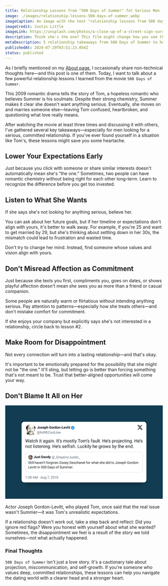 ```yaml
---
title: Relationship Lessons from "500 Days of Summer" for Serious Men
image: ./images/relationship-lessons-500-days-of-summer.webp
imageCaption: An image with the text "relationship lessons from 500 days of summer for serious men"
imageCredit: Justin Little
imageLink: https://unsplash.com/photos/a-close-up-of-a-street-sign-surrounded-by-leaves-hxUnNtWIjso
description: Think she's the one? This film might change how you see things
metaDescription: 5 relationship takeaways from 500 Days of Summer to help serious men avoid false hope and mismatched love.
publishedAt: 2024-07-29T03:51:23.054Z
status: published
---
```


As I briefly mentioned on my [About page](/about), I occasionally share non-technical thoughts here—and this post is one of them. Today, I want to talk about a few powerful relationship lessons I learned from the movie `500 Days of Summer`.

This 2009 romantic drama tells the story of Tom, a hopeless romantic who believes Summer is his soulmate. Despite their strong chemistry, Summer makes it clear she doesn't want anything serious. Eventually, she moves on and marries someone else—leaving Tom confused, heartbroken, and questioning what love really means.

After watching the movie at least three times and discussing it with others, I've gathered several key takeaways—especially for men looking for a serious, committed relationship. If you've ever found yourself in a situation like Tom's, these lessons might save you some heartache.

## Lower Your Expectations Early

Just because you click with someone or share similar interests doesn't automatically mean she's “the one.” Sometimes, two people can have romantic chemistry without being right for each other long-term. Learn to recognize the difference before you get too invested.

## Listen to What She Wants

If she says she's not looking for anything serious, believe her.

You can ask about her future goals, but if her timeline or expectations don't align with yours, it's better to walk away. For example, if you're 25 and want to get married by 29, but she's thinking about settling down in her 30s, the mismatch could lead to frustration and wasted time.

Don't try to change her mind. Instead, find someone whose values and vision align with yours.

## Don't Misread Affection as Commitment

Just because she texts you first, compliments you, goes on dates, or shows playful affection doesn't mean she sees you as more than a friend or casual companion.

Some people are naturally warm or flirtatious without intending anything serious. Pay attention to patterns—especially how she treats others—and don't mistake comfort for commitment.

If she enjoys your company but explicitly says she's not interested in a relationship, circle back to lesson #2.

## Make Room for Disappointment

Not every connection will turn into a lasting relationship—and that's okay.

It's important to be emotionally prepared for the possibility that she might not be "the one." It'll sting, but letting go is better than forcing something that's not meant to be. Trust that better-aligned opportunities will come your way.

## Don't Blame It All on Her

![Joseph Gordon-Levitt tweet about Tom](./images/joseph-tweet.png)

Actor Joseph Gordon-Levitt, who played Tom, once said that the real issue wasn't Summer—it was Tom's unrealistic expectations.

If a relationship doesn't work out, take a step back and reflect: Did you ignore red flags? Were you honest with yourself about what she wanted? Sometimes, the disappointment we feel is a result of the story we told ourselves—not what actually happened.

### Final Thoughts

`500 Days of Summer` isn't just a love story. It's a cautionary tale about projection, miscommunication, and self-growth. If you're someone who values deep, committed relationships, these lessons can help you navigate the dating world with a clearer head and a stronger heart.
